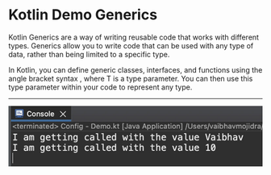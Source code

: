 # Kotlin Demo Generics

Kotlin Generics are a way of writing reusable code that works with different types. Generics allow you to write code that can be used with any type of data, rather than being limited to a specific type.

In Kotlin, you can define generic classes, interfaces, and functions using the angle bracket syntax <T>, where T is a type parameter. You can then use this type parameter within your code to represent any type.

___

[![Vaibhav Mojidra - 1.jpeg](https://raw.githubusercontent.com/VaibhavMojidra/Kotlin---Demo-Generics/master/output/1.jpeg "Vaibhav Mojidra")](https://vaibhavmojidra.github.io/site/)